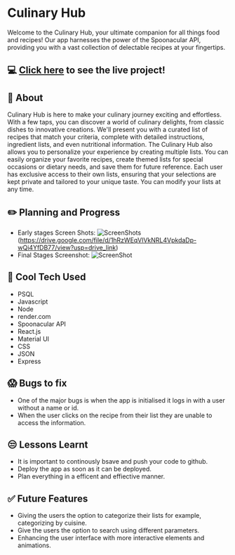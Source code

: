 # Culinary Hub 

Welcome to the Culinary Hub, your ultimate companion for all things food and recipes! Our app harnesses the power of the Spoonacular API, providing you with a vast collection of delectable recipes at your fingertips.

## :computer: [Click here](https://culinary-hub-2.onrender.com) to see the live project!

## :page_facing_up: About

Culinary Hub is here to make your culinary journey exciting and effortless. With a few taps, you can discover a world of culinary delights, from classic dishes to innovative creations. We'll present you with a curated list of recipes that match your criteria, complete with detailed instructions, ingredient lists, and even nutritional information. The Culinary Hub also allows you to personalize your experience by creating multiple lists. You can easily organize your favorite recipes, create themed lists for special occasions or dietary needs, and save them for future reference.  Each user has exclusive access to their own lists, ensuring that your selections are kept private and tailored to your unique taste. You can modify your lists at any time.

## :pencil2: Planning and Progress

- Early stages Screen Shots:
  ![ScreenShots](https://drive.google.com/file/d/15__xCUFAQx0sNt1WpLK3O6nLp8vgnakD/view?usp=drive_link) 
  (https://drive.google.com/file/d/1hRzWEqVlVkNRL4VpkdaDp-wQi4YfDB77/view?usp=drive_link)
- Final Stages Screenshot:
  ![ScreenShot](https://drive.google.com/file/d/1em_r6i-GjdkBprpXgrVu7chAaClzDNR6/view?usp=drive_link)  


## :rocket: Cool Tech Used

- PSQL
- Javascript
- Node
- render.com
- Spoonacular API
- React.js
- Material UI
- CSS
- JSON
- Express

## :scream: Bugs to fix

- One of the major bugs is when the app is initialised it logs in with a user without a name or id. 
- When the user clicks on the recipe from their list they are unable to access the information. 


## :unamused: Lessons Learnt

- It is important to continously bsave and push your code to github. 
- Deploy the app as soon as it can be deployed. 
- Plan everything in a efficent and effiective manner.

## :white_check_mark: Future Features

- Giving the users the option to categorize their lists for example, categorizing by cuisine.  
- Give the users the option to search using different parameters. 
- Enhancing the user interface with more interactive elements and animations.